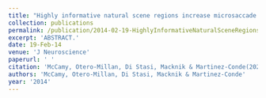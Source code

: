 ```yaml
---
title: "Highly informative natural scene regions increase microsaccade production during visual scanning."
collection: publications
permalink: /publication/2014-02-19-HighlyInformativeNaturalSceneRegionsIncreaseMicrosaccadeProduct
excerpt: 'ABSTRACT.'
date: 19-Feb-14
venue: 'J Neuroscience'
paperurl: ' '
citation: 'McCamy, Otero-Millan, Di Stasi, Macknik & Martinez-Conde(2020) "Highly informative natural scene regions increase microsaccade production during visual scanning." J Neurosci. 2014 Feb 19;34(8):2956-66. '
authors: 'McCamy, Otero-Millan, Di Stasi, Macknik & Martinez-Conde'
year: '2014'
---
```


